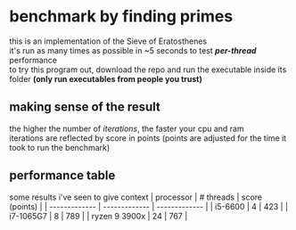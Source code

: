 # benchmark by finding primes
this is an implementation of the Sieve of Eratosthenes\
it's run as many times as possible in ~5 seconds to test ***per-thread*** performance\
to try this program out, download the repo and run the executable inside its folder **(only run executables from people you trust)**

## making sense of the result
the higher the number of *iterations*, the faster your cpu and ram\
iterations are reflected by score in points (points are adjusted for the time it took to run the benchmark)

## performance table
some results i've seen to give context
| processor  | # threads | score (points) |
| ------------- | ------------- | ------------- |
| i5-6600 | 4 | 423 |
| i7-1065G7 | 8 | 789 |
| ryzen 9 3900x | 24 | 767 |
